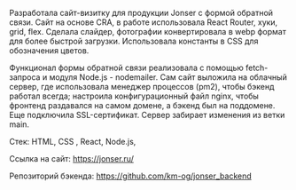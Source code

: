 Разработала сайт-визитку для продукции Jonser с формой обратной связи.
Сайт на основе CRA, в работе использовала React Router, хуки, grid, flex.
Сделала слайдер, фотографии конвертировала в webp формат для более быстрой загрузки.
Использовала константы в CSS для обозначения цветов.

Функционал формы обратной связи реализовала с помощью fetch-запроса и модуля Node.js - nodemailer.
Сам сайт выложила на облачный сервер, где использовала менеджер процессов (pm2), чтобы бэкенд работал всегда; настроила конфигурационный файл nginx, чтобы фронтенд раздавался на самом домене, а бэкенд был на поддомене. Еще подключила SSL-сертификат.
Сервер забирает изменения из ветки main.

Стек:
HTML, CSS , React, Node.js,

Ссылка на сайт:
https://jonser.ru/

Репозиторий бэкенда:
https://github.com/km-og/jonser_backend
